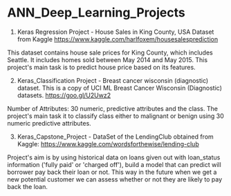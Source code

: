 # ANN_Deep_Learning_Projects

1. Keras Regression Project - House Sales in King County, USA
Dataset from Kaggle https://www.kaggle.com/harlfoxem/housesalesprediction

This dataset contains house sale prices for King County, which includes Seattle. 
It includes homes sold between May 2014 and May 2015. This project's main task is to predict house price based on its features. 


2. 	Keras_Classification Project - Breast cancer wisconsin (diagnostic) dataset.
This is a copy of UCI ML Breast Cancer Wisconsin (Diagnostic) datasets. https://goo.gl/U2Uwz2

Number of Attributes: 30 numeric, predictive attributes and the class. 
The project's main task it to classify class either to malignant or benign using 30 numeric predictive attributes.  

3. Keras_Capstone_Project - DataSet of the LendingClub obtained from Kaggle: https://www.kaggle.com/wordsforthewise/lending-club

Project's aim is by using historical data on loans given out with loan_status information ('fully paid' or 'charged off'), build a model that can predict will borrower pay back their loan or not. This way in the future when we get a new potential customer we can assess whether or not they are likely to pay back the loan.
